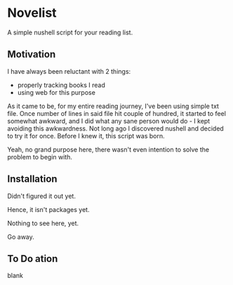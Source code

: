 # Novelist
A simple nushell script for your reading list.

## Motivation
I have always been reluctant with 2 things:
- properly tracking books I read
- using web for this purpose

As it came to be, for my entire reading journey, I've been using simple txt file.
Once number of lines in said file hit couple of hundred, it started to feel somewhat awkward, and I did what any sane person would do - I kept avoiding this awkwardness.
Not long ago I discovered nushell and decided to try it for once. Before I knew it, this script was born.

Yeah, no grand purpose here, there wasn't even intention to solve the problem to begin with.

## Installation
Didn't figured it out yet.

Hence, it isn't packages yet.

Nothing to see here, yet.

Go away.

## To Do ation
blank
